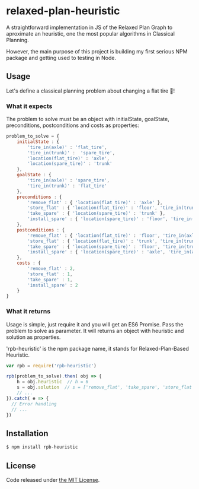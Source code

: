 # relaxed-plan-heuristic

A straightforward implementation in JS of the Relaxed Plan Graph to aproximate an heuristic, one the most popular algorithms in Classical Planning.

However, the main purpose of this project is building my first serious NPM package and getting used to testing in Node.

## Usage

Let's define a classical planning problem about changing a flat tire :whale:!

### What it expects

The problem to solve must be an object with initialState, goalState, preconditions, postconditions and costs as properties:

```js
problem_to_solve = {
	initialState : {
		'tire_in(axle)' : 'flat_tire',
		'tire_in(trunk)' :  'spare_tire',
		'location(flat_tire)' : 'axle',
		'location(spare_tire)' : 'trunk'
	},
	goalState : {
		'tire_in(axle)' : 'spare_tire',
		'tire_in(trunk)' : 'flat_tire'
	},
	preconditions : {
		'remove_flat' : { 'location(flat_tire)' : 'axle' },
		'store_flat' : { 'location(flat_tire)' : 'floor', 'tire_in(trunk)' : 'none' },
		'take_spare' : { 'location(spare_tire)' : 'trunk' },
		'install_spare' : { 'location(spare_tire)' : 'floor', 'tire_in(axle)' : 'none'	}
	},
	postconditions : {
		'remove_flat' : { 'location(flat_tire)' : 'floor', 'tire_in(axle)' : 'none' },
		'store_flat' : { 'location(flat_tire)' : 'trunk', 'tire_in(trunk)' : 'flat_tire' },
		'take_spare' : { 'location(spare_tire)' : 'floor', 'tire_in(trunk)' : 'none' },
		'install_spare' : { 'location(spare_tire)' : 'axle', 'tire_in(axle)' : 'spare_tire' }
	},
	costs : {
		'remove_flat' : 2,
		'store_flat' : 1,
		'take_spare' : 1,
		'install_spare' : 2
	}
}
```

### What it returns

Usage is simple, just require it and you will get an ES6 Promise. Pass the problem to solve as parameter.
It will returns an object with heuristic and solution as properties.

'rpb-heuristic' is the npm package name, it stands for Relaxed-Plan-Based Heuristic.

```js
var rpb = require('rpb-heuristic')

rpb(problem_to_solve).then( obj => {
	h = obj.heuristic  // h = 6
	s = obj.solution  // s = ['remove_flat', 'take_spare', 'store_flat', 'install_spare' ]
	// ...
}).catch( e => {
  // Error handling
  // ...
})
```

## Installation

```bash
$ npm install rpb-heuristic
```

## License

Code released under [the MIT License](LICENSE).
